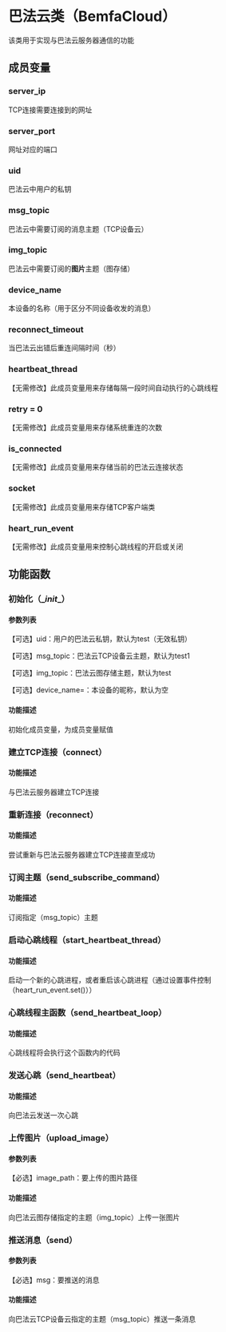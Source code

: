 # 巴法云类（BemfaCloud）

该类用于实现与巴法云服务器通信的功能

## 成员变量

### server_ip 

TCP连接需要连接到的网址

### server_port

网址对应的端口

### uid

巴法云中用户的私钥

### msg_topic

巴法云中需要订阅的消息主题（TCP设备云）

### img_topic

巴法云中需要订阅的**图片**主题（图存储）

### device_name

本设备的名称（用于区分不同设备收发的消息）

### reconnect_timeout

当巴法云出错后重连间隔时间（秒）

### heartbeat_thread

【无需修改】此成员变量用来存储每隔一段时间自动执行的心跳线程

### retry = 0

【无需修改】此成员变量用来存储系统重连的次数

### is_connected

【无需修改】此成员变量用来存储当前的巴法云连接状态

### socket

【无需修改】此成员变量用来存储TCP客户端类

### heart_run_event

【无需修改】此成员变量用来控制心跳线程的开启或关闭

## 功能函数

### 初始化（\__init__）

#### 参数列表

【可选】uid：用户的巴法云私钥，默认为test（无效私钥）

【可选】msg_topic：巴法云TCP设备云主题，默认为test1

【可选】img_topic：巴法云图存储主题，默认为test

【可选】device_name=：本设备的昵称，默认为空

#### 功能描述

初始化成员变量，为成员变量赋值

### 建立TCP连接（connect）

#### 功能描述

与巴法云服务器建立TCP连接

### 重新连接（reconnect）

#### 功能描述

尝试重新与巴法云服务器建立TCP连接直至成功

### 订阅主题（send_subscribe_command）

#### 功能描述

订阅指定（msg_topic）主题

### 启动心跳线程（start_heartbeat_thread）

#### 功能描述

启动一个新的心跳进程，或者重启该心跳进程（通过设置事件控制（heart_run_event.set()））

### 心跳线程主函数（send_heartbeat_loop）

#### 功能描述

心跳线程将会执行这个函数内的代码

### 发送心跳（send_heartbeat）

#### 功能描述

向巴法云发送一次心跳

### 上传图片（upload_image）

#### 参数列表

【必选】image_path：要上传的图片路径

#### 功能描述

向巴法云图存储指定的主题（img_topic）上传一张图片

### 推送消息（send）

#### 参数列表

【必选】msg：要推送的消息

#### 功能描述

向巴法云TCP设备云指定的主题（msg_topic）推送一条消息